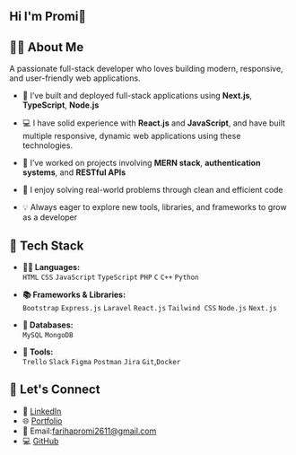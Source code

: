 ## Hi I'm Promi👋

## 👩‍💻 About Me

A passionate full-stack developer who loves building modern, responsive, and user-friendly web applications.

- 🚀 I’ve built and deployed full-stack applications using **Next.js**, **TypeScript**, **Node.js**
- 💻 I have solid experience with **React.js** and **JavaScript**, and have built multiple responsive, dynamic web applications using these technologies.

- 💼 I’ve worked on projects involving **MERN stack**, **authentication systems**, and **RESTful APIs**
- 🎯 I enjoy solving real-world problems through clean and efficient code
- 💡 Always eager to explore new tools, libraries, and frameworks to grow as a developer

## 🧰 Tech Stack

- **👩‍💻 Languages:**  
  `HTML` `CSS` `JavaScript`  `TypeScript` `PHP` `C` `C++` `Python`

- **📚 Frameworks & Libraries:**  
  `Bootstrap` `Express.js` `Laravel` `React.js` `Tailwind CSS` `Node.js` `Next.js`

- **💾 Databases:**  
  `MySQL` `MongoDB`

- **🧪 Tools:**  
  `Trello` `Slack` `Figma` `Postman` `Jira` `Git`,`Docker`


## 🤝 Let's Connect



- 💼 [LinkedIn](https://www.linkedin.com/in/fariha-promi-b5baa619b/)
- 🌐 [Portfolio](https://farihapromi.netlify.app/)
- 📧 Email:farihapromi2611@gmail.com
- 💻 [GitHub](https://github.com/farihapromi)

